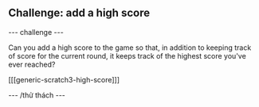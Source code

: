 ## Challenge: add a high score

\--- challenge \---

Can you add a high score to the game so that, in addition to keeping track of score for the current round, it keeps track of the highest score you've ever reached?

[[[generic-scratch3-high-score]]]

\--- /thử thách \---